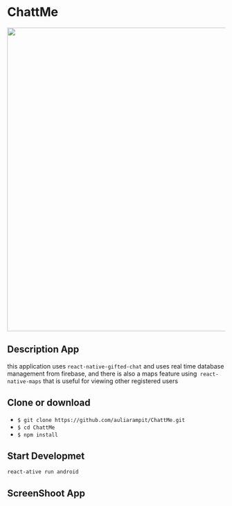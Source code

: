 # ChattMe
<img src="https://www.futuremind.com/m/cache/c8/15/c8150d863e584ed42ccfbdc3f3f1aa3a.jpg" width="700" />

## Description App
this application uses `react-native-gifted-chat` and uses real time database management from firebase, and there is also a maps feature using` react-native-maps` that is useful for viewing other registered users

## Clone or download

- `$ git clone https://github.com/auliarampit/ChattMe.git`
- `$ cd ChattMe`
- `$ npm install`

## Start Developmet
`react-ative run android`

## ScreenShoot App
<img src=''>
